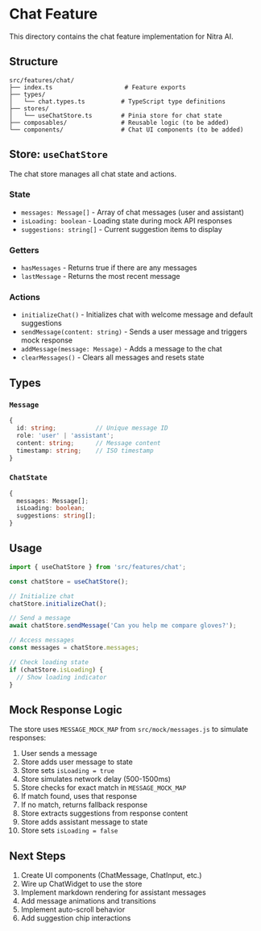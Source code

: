 # Chat Feature

This directory contains the chat feature implementation for Nitra AI.

## Structure

```
src/features/chat/
├── index.ts                    # Feature exports
├── types/
│   └── chat.types.ts          # TypeScript type definitions
├── stores/
│   └── useChatStore.ts        # Pinia store for chat state
├── composables/               # Reusable logic (to be added)
└── components/                # Chat UI components (to be added)
```

## Store: `useChatStore`

The chat store manages all chat state and actions.

### State

- `messages: Message[]` - Array of chat messages (user and assistant)
- `isLoading: boolean` - Loading state during mock API responses
- `suggestions: string[]` - Current suggestion items to display

### Getters

- `hasMessages` - Returns true if there are any messages
- `lastMessage` - Returns the most recent message

### Actions

- `initializeChat()` - Initializes chat with welcome message and default suggestions
- `sendMessage(content: string)` - Sends a user message and triggers mock response
- `addMessage(message: Message)` - Adds a message to the chat
- `clearMessages()` - Clears all messages and resets state

## Types

### `Message`
```typescript
{
  id: string;           // Unique message ID
  role: 'user' | 'assistant';
  content: string;      // Message content
  timestamp: string;    // ISO timestamp
}
```

### `ChatState`
```typescript
{
  messages: Message[];
  isLoading: boolean;
  suggestions: string[];
}
```

## Usage

```typescript
import { useChatStore } from 'src/features/chat';

const chatStore = useChatStore();

// Initialize chat
chatStore.initializeChat();

// Send a message
await chatStore.sendMessage('Can you help me compare gloves?');

// Access messages
const messages = chatStore.messages;

// Check loading state
if (chatStore.isLoading) {
  // Show loading indicator
}
```

## Mock Response Logic

The store uses `MESSAGE_MOCK_MAP` from `src/mock/messages.js` to simulate responses:

1. User sends a message
2. Store adds user message to state
3. Store sets `isLoading = true`
4. Store simulates network delay (500-1500ms)
5. Store checks for exact match in `MESSAGE_MOCK_MAP`
6. If match found, uses that response
7. If no match, returns fallback response
8. Store extracts suggestions from response content
9. Store adds assistant message to state
10. Store sets `isLoading = false`

## Next Steps

1. Create UI components (ChatMessage, ChatInput, etc.)
2. Wire up ChatWidget to use the store
3. Implement markdown rendering for assistant messages
4. Add message animations and transitions
5. Implement auto-scroll behavior
6. Add suggestion chip interactions
